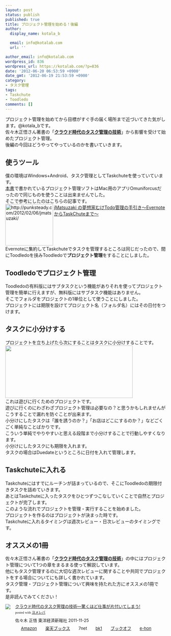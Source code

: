 ```yaml
---
layout: post
status: publish
published: true
title: プロジェクト管理を始める！後編
author:
  display_name: kotala_b

  email: info@kotalab.com
  url: ''

author_email: info@kotalab.com
wordpress_id: 836
wordpress_url: https://kotalab.com/?p=836
date: '2012-06-20 06:53:59 +0900'
date_gmt: '2012-06-19 21:53:59 +0900'
category:
- タスク管理
tags:
- Taskchute
- Toodledo
comments: []
---
```

<p>プロジェクト管理を始めてから目標がすぐ手の届く場所まで近づいてきた気がします。@kotala_bです。<br />
佐々木正悟さん著書の「<strong><a href="http://www.amazon.co.jp/exec/obidos/asin/4492580948/same-22/" title="クラウド時代のタスク管理の技術" target="_blank">クラウド時代のタスク管理の技術</a></strong>」から影響を受けて始めたプロジェクト管理。<br />
後編の今回はどうやってやっているのかを書いていきます。<br />
<!--more--></p>
<h2>使うツール</h2>
<p>僕の環境はWindows+Android、タスク管理としてTaskchuteを使っていています。<br />
<a href="http://www.amazon.co.jp/exec/obidos/asin/4492580948/same-22/" title="クラウド時代のタスク管理の技術" target="_blank">本書</a>で書かれているプロジェクト管理ソフトはMac用のアプリ<span class="removed_link" title="http://click.linksynergy.com/fs-bin/stat?id=d2yYUp776R4&amp;offerid=94348&amp;type=3&amp;subid=0&amp;tmpid=2192&amp;RD_PARM1=http%253A%252F%252Fitunes.apple.com%252Fjp%252Fapp%252Fomnifocus-for-iphone%252Fid284885288%253Fmt%253D8%2526uo%253D4%2526partnerId%253D30">Omuniforcus</span>だったので同じものを使うことは出来ませんでした。<br />
そこで参考にしたのはこちらの記事です。<br />
<a href="http://punksteady.com/2012/02/06/jmatsuzaki/" target="_blank"><img title="jMatsuzaki の夢想家むけTodo管理の手引き～EvernoteからTaskChuteまで～" src="http://capture.heartrails.com/150x130?http://punksteady.com/2012/02/06/jmatsuzaki/" alt="http://punksteady.com/2012/02/06/jmatsuzaki/" width="150" height="130" align="left" /></a><a href="http://punksteady.com/2012/02/06/jmatsuzaki/" title="jMatsuzaki の夢想家むけTodo管理の手引き～EvernoteからTaskChuteまで～" target="_blank">jMatsuzaki の夢想家むけTodo管理の手引き～EvernoteからTaskChuteまで～</a><br style="clear:both;" />Evernoteに集約してTaskchuteでタスクを管理するところは同じだったので、間にToodledoを挟みToodledoで<strong>プロジェクト管理</strong>をすることにしました。</p>
<h2>Toodledoでプロジェクト管理</h2>
<p>Toodledoの有料版にはサブタスクという機能がありそれを使ってプロジェクト管理を簡単に行えますが、無料版にはサブタスク機能はありません。<br />
そこでフォルダをプロジェクトの1単位として使うことにしました。<br />
プロジェクトには期限を設けてプロジェクト名（フォルダ名）にはその日付をつけます。</p>
<h2>タスクに小分けする</h2>
<p>プロジェクトを立ち上げたら次にすることはタスクに小分けすることです。<br />
<a href="https://kotalab.com/wp-content/uploads/project_120619.jpg" target="_blank"><img src="https://kotalab.com/wp-content/uploads/project_120619.jpg" alt="" title="project_120619" width="400" height="165" class="alignnone size-full wp-image-831" /></a><br style="clear:both;" />これは遊びに行くためのプロジェクトです。<br />
遊びに行くのにわざわざプロジェクト管理は必要なの？と思うかもしれませんがこうすることで漏れを防ぐことが出来ます。<br />
小分けにしたタスクは「誰を誘うのか？」「お店はどこにするのか？」などごくごく単純なことばかりです。<br />
こういう単純でやりやすいと思える段階まで小分けすることで行動しやすくなります。<br />
小分けにしたタスクにも期限を入れます。<br />
タスクの場合はDuedateというところに日付を入れて管理します。</p>
<h2>Taskchuteに入れる</h2>
<p>Taskchuteにはすでにルーチンが詰まっているので、そこにToodledoの期限付きタスクを詰めていきます。<br />
あとはTaskchuteに入ったタスクをひとつずつこなしていくことで自然とプロジェクトが完了します。<br />
このような流れでプロジェクトを管理・実行することを始めました。<br />
プロジェクトを作るのはプロジェクトが決まった時です。<br />
Taskchuteに入れるタイミングは週次レビュー・日次レビューのタイミングです。</p>
<h2>オススメの1冊</h2>
<p>佐々木正悟さん著書の「<strong><a href="http://www.amazon.co.jp/exec/obidos/asin/4492580948/same-22/" title="クラウド時代のタスク管理の技術" target="_blank">クラウド時代のタスク管理の技術</a></strong>」の中にはプロジェクト管理について1つの章をまるまる使って解説しています。<br />
他にもタスク管理するのに大切な週次レビューに関することや共同でプロジェクトをする場合についてにも詳しく書かれています。<br />
タスク管理・プロジェクト管理について興味を持たれた方にオススメの1冊です。<br />
是非読んでみてください！</p>
<div class="booklink-box" style="text-align:left;padding-bottom:20px;font-size:small;/zoom: 1;overflow: hidden;">
<div class="booklink-image" style="float:left;margin:0 15px 10px 0;"><a href="http://www.amazon.co.jp/exec/obidos/asin/4492580948/same-22/" name="booklink" rel="nofollow" target="_blank"><img src="http://ecx.images-amazon.com/images/I/41Uk63c9VWL._SL160_.jpg" style="border: none;" /></a></div>
<div class="booklink-info" style="line-height:120%;/zoom: 1;overflow: hidden;">
<div class="booklink-name" style="margin-bottom:10px;line-height:120%"><a href="http://www.amazon.co.jp/exec/obidos/asin/4492580948/same-22/" rel="nofollow" name="booklink" target="_blank">クラウド時代のタスク管理の技術―驚くほど仕事が片付いてしまう!</a>
<div class="booklink-powered-date" style="font-size:8pt;margin-top:5px;font-family:verdana;line-height:120%">posted with <a href="http://yomereba.com" target="_blank">ヨメレバ</a></div>
</div>
<div class="booklink-detail" style="margin-bottom:5px;">佐々木 正悟 東洋経済新報社 2011-11-25    </div>
<div class="booklink-link2" style="margin-top:10px;">
<div class="shoplinkamazon" style="display:inline;margin-right:5px;background: url('http://img.yomereba.com/tam_y.gif') 0 0 no-repeat;padding: 2px 0 2px 18px;white-space: nowrap;"><a href="http://www.amazon.co.jp/exec/obidos/asin/4492580948/same-22/" rel="nofollow" target="_blank" title="アマゾン" >Amazon</a></div>
<div class="shoplinkrakuten" style="display:inline;margin-right:5px;background: url('http://img.yomereba.com/tam_y.gif') 0 -50px no-repeat;padding: 2px 0 2px 18px;white-space: nowrap;"><a href="http://hb.afl.rakuten.co.jp/hgc/0fa7afc8.bbfc196a.0fa7afc9.d56c38f1/?pc=http%3A%2F%2Fbooks.rakuten.co.jp%2Frb%2F11380563%2F%3Fscid%3Daf_ich_link_urltxt%26m%3Dhttp%3A%2F%2Fm.rakuten.co.jp%2Fev%2Fbook%2F" rel="nofollow" target="_blank" title="楽天ブックス" >楽天ブックス</a></div>
<div class="shoplinkseven" style="display:inline;margin-right:5px;background: url('http://img.yomereba.com/tam_y.gif') 0 -100px no-repeat;padding: 2px 0 2px 18px;white-space: nowrap;"><span class="removed_link" title="http://click.linksynergy.com/fs-bin/click?id=d2yYUp776R4&amp;subid=&amp;offerid=197738.1&amp;type=10&amp;tmpid=1787&amp;RD_PARM1=http%253A%252F%252Fwww.7netshopping.jp%252Fbooks%252Fsearch_result%252F%253Fctgy%253Dbooks%2526code%253D4492580948">7net</span></div>
<div class="shoplinkbk1" style="display:inline;margin-right:5px;background: url('http://img.yomereba.com/tam_y.gif') 0 -150px no-repeat;padding: 2px 0 2px 18px;white-space: nowrap;"><a href="http://ck.jp.ap.valuecommerce.com/servlet/referral?sid=2967684&pid=881104827&vc_url=http%3A%2F%2Fhonto.jp%2Fnetstore%2Fsearch_021_104492580948.html%3Fsrchf%3D1%26srchGnrNm%3D1" target="_blank" title="bk1" >bk1</a></div>
<div class="shoplinkbookoff" style="display:inline;margin-right:5px;background: url('http://img.yomereba.com/tam_y.gif') 0 -200px no-repeat;padding: 2px 0 2px 18px;white-space: nowrap;"><a href="http://click.linksynergy.com/fs-bin/click?id=d2yYUp776R4&subid=&offerid=169505.1&type=10&tmpid=3677&RD_PARM1=http%253A%252F%252Fwww.bookoffonline.co.jp%252Fdisplay%252FL001%252Cbg%253D12%252Cq%253D9784492580943" rel="nofollow" target="_blank" title="ブックオフオンライン" >ブックオフ</a></div>
<div class="shoplinkehon" style="display:inline;margin-right:5px;background: url('http://img.yomereba.com/tam_y.gif') 0 -250px no-repeat;padding: 2px 0 2px 18px;white-space: nowrap;"><a href="http://ck.jp.ap.valuecommerce.com/servlet/referral?sid=2967684&pid=881116635&vc_url=http%3A%2F%2Fwww.e-hon.ne.jp%2Fbec%2FSA%2FDetail%3FrefISBN%3D4492580948" target="_blank" title="e-hon" >e-hon</a></div>
</div>
</div>
</div>
